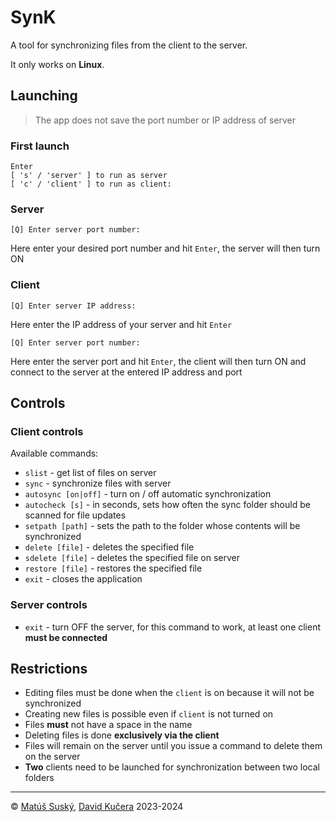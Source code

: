 # SynK

A tool for synchronizing files from the client to the server. 

It only works on **Linux**.

## Launching
> The app does not save the port number or IP address of server

### First launch
```
Enter 
[ 's' / 'server' ] to run as server
[ 'c' / 'client' ] to run as client:
```

### Server
```
[Q] Enter server port number: 
```
Here enter your desired port number and hit `Enter`, the server will then turn ON

### Client
```
[Q] Enter server IP address: 
```
Here enter the IP address of your server and hit `Enter`
```
[Q] Enter server port number: 
```
Here enter the server port and hit `Enter`, the client will then turn ON and connect to the server at the entered IP address and port

## Controls

### Client controls
Available commands:
  * `slist` - get list of files on server
  * `sync` - synchronize files with server
  * `autosync [on|off]` - turn on / off automatic synchronization
  * `autocheck [s]` - in seconds, sets how often the sync folder should be scanned for file updates
  * `setpath [path]` - sets the path to the folder whose contents will be synchronized
  * `delete [file]` - deletes the specified file
  * `sdelete [file]` - deletes the specified file on server
  * `restore [file]` - restores the specified file
  * `exit` - closes the application

### Server controls
  * `exit` - turn OFF the server, for this command to work, at least one client **must be connected**

## Restrictions
  * Editing files must be done when the `client` is on because it will not be synchronized
  * Creating new files is possible even if `client` is not turned on
  * Files **must** not have a space in the name
  * Deleting files is done **exclusively via the client**
  * Files will remain on the server until you issue a command to delete them on the server
  * **Two** clients need to be launched for synchronization between two local folders

---

&copy; [Matúš Suský](https://github.com/Marusko), [David Kučera](https://github.com/david-kucera) 2023-2024
